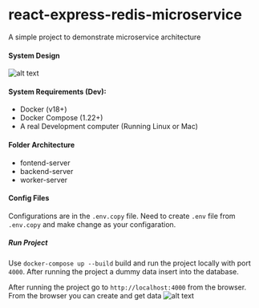 # react-express-redis-microservice

A simple project to demonstrate microservice architecture

#### System Design

![alt text](https://github.com/fazlerabby07/virtual-classroom/blob/master/system-design.png?raw=true)

#### System Requirements (Dev):

-   Docker (v18+)
-   Docker Compose (1.22+)
-   A real Development computer (Running Linux or Mac)

#### Folder Architecture

-   fontend-server
-   backend-server
-   worker-server

#### Config Files

Configurations are in the `.env.copy` file. Need to create `.env` file from `.env.copy` and make change as your configaration.

##### Run Project

Use `docker-compose up --build` build and run the project locally with port `4000`. After running the project a dummy data insert into the database.

After running the project go to `http://localhost:4000` from the browser.
From the browser you can create and get data
![alt text](https://github.com/fazlerabby07/virtual-classroom/blob/master/ui.png?raw=true)
